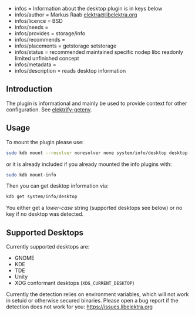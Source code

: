 - infos = Information about the desktop plugin is in keys below
- infos/author = Markus Raab <elektra@libelektra.org>
- infos/licence = BSD
- infos/needs =
- infos/provides = storage/info
- infos/recommends =
- infos/placements = getstorage setstorage
- infos/status = recommended maintained specific nodep libc readonly limited unfinished concept
- infos/metadata =
- infos/description = reads desktop information

## Introduction

The plugin is informational and mainly be used to provide context for
other configuration. See [elektrify-getenv](/src/libs/getenv/README.md).

## Usage

To mount the plugin please use:

```sh
sudo kdb mount --resolver noresolver none system/info/desktop desktop
```

or it is already included if you already mounted the info plugins with:

```sh
sudo kdb mount-info
```

Then you can get desktop information via:

```sh
kdb get system/info/desktop
```

You either get a _lower-case_ string (supported desktops see below)
or no key if no desktop was detected.

## Supported Desktops

Currently supported desktops are:

- GNOME
- KDE
- TDE
- Unity
- XDG conformant desktops (`XDG_CURRENT_DESKTOP`)

Currently the detection relies on environment variables,
which will not work in setuid or otherwise secured binaries.
Please open a bug report if the detection does not work for you:
https://issues.libelektra.org
